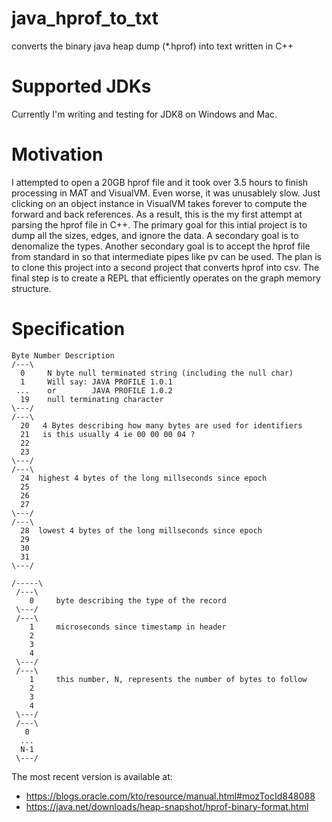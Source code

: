 # java_hprof_to_txt
converts the binary java heap dump (*.hprof) into text
written in C++

# Supported JDKs
Currently I'm writing and testing for JDK8 on Windows and Mac.

# Motivation

I attempted to open a 20GB hprof file and it took over 3.5 hours to finish processing in MAT and VisualVM. 
Even worse, it was unusablely slow.
Just clicking on an object instance in VisualVM takes forever to compute the forward and back references.
As a result, this is the my first attempt at parsing the hprof file in C++.
The primary goal for this intial project is to dump all the sizes, edges, and ignore the data.
A secondary goal is to denomalize the types.
Another secondary goal is to accept the hprof file from standard in so that intermediate pipes like pv can be used.
The plan is to clone this project into a second project that converts hprof into csv.
The final step is to create a REPL that efficiently operates on the graph memory structure.

# Specification

    Byte Number Description
    /---\ 
      0     N byte null terminated string (including the null char)
      1     Will say: JAVA PROFILE 1.0.1
     ...    or        JAVA PROFILE 1.0.2
      19    null terminating character
    \---/
    /---\
      20   4 Bytes describing how many bytes are used for identifiers
      21   is this usually 4 ie 00 00 00 04 ?
      22
      23
    \---/
    /---\
      24  highest 4 bytes of the long millseconds since epoch
      25   
      26
      27
    \---/
    /---\
      28  lowest 4 bytes of the long millseconds since epoch
      29   
      30
      31
    \---/

    /-----\
     /---\
        0     byte describing the type of the record
     \---/
     /---\
        1     microseconds since timestamp in header
        2
        3
        4
     \---/
     /---\
        1     this number, N, represents the number of bytes to follow
        2
        3
        4
     \---/
     /---\
       0
      ...
      N-1
     \---/
    



The most recent version is available at:

* https://blogs.oracle.com/kto/resource/manual.html#mozTocId848088
* https://java.net/downloads/heap-snapshot/hprof-binary-format.html

